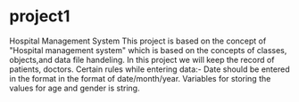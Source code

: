 # project1
Hospital Management System
This project is based on the concept of "Hospital management system" which is based on the concepts of classes, objects,and data file handeling.
In this project we will keep the record of patients, doctors.
Certain rules while entering data:-
Date should be entered in the format in the format of date/month/year.
Variables for storing the values for age and gender is string.
